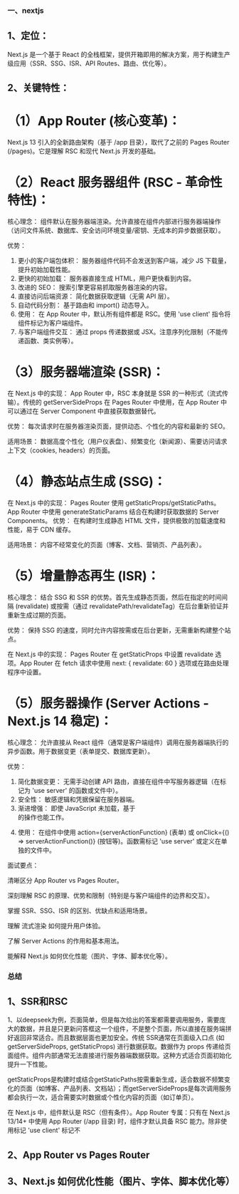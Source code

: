 ### 一、nextjs
## 1、定位： 
Next.js 是一个基于 React 的全栈框架，提供开箱即用的解决方案，用于构建生产级应用（SSR、SSG、ISR、API Routes、路由、优化等）。

## 2、关键特性：
# （1）App Router (核心变革)： 
Next.js 13 引入的全新路由架构（基于 /app 目录），取代了之前的 Pages Router (/pages)。它是理解 RSC 和现代 Next.js 开发的基础。

# （2）React 服务器组件 (RSC - 革命性特性)：
核心理念： 
组件默认在服务器端渲染。允许直接在组件内部进行服务器端操作（访问文件系统、数据库、安全访问环境变量/密钥、无成本的异步数据获取）。

优势：
1. 更小的客户端包体积： 服务器组件代码不会发送到客户端，减少 JS 下载量，提升初始加载性能。
2. 更快的初始加载： 服务器直接生成 HTML，用户更快看到内容。
3. 改进的 SEO： 搜索引擎更容易抓取服务器渲染的内容。
4. 直接访问后端资源： 简化数据获取逻辑（无需 API 层）。
5. 自动代码分割： 基于路由和 import() 动态导入。
6. 使用： 在 App Router 中，默认所有组件都是 RSC。使用 'use client' 指令将组件标记为客户端组件。
7. 与客户端组件交互： 通过 props 传递数据或 JSX。注意序列化限制（不能传递函数、类实例等）。

# （3）服务器端渲染 (SSR)：

在 Next.js 中的实现： App Router 中，RSC 本身就是 SSR 的一种形式（流式传输）。传统的 getServerSideProps 在 Pages Router 中使用，在 App Router 中可以通过在 Server Component 中直接获取数据替代。

优势： 每次请求时在服务器渲染页面，提供动态、个性化的内容和最新的 SEO。

适用场景： 数据高度个性化（用户仪表盘）、频繁变化（新闻源）、需要访问请求上下文（cookies, headers）的页面。

# （4）静态站点生成 (SSG)：

在 Next.js 中的实现： Pages Router 使用 getStaticProps/getStaticPaths。App Router 中使用 generateStaticParams 结合在构建时获取数据的 Server Components。
优势： 在构建时生成静态 HTML 文件，提供极致的加载速度和性能，易于 CDN 缓存。

适用场景： 内容不经常变化的页面（博客、文档、营销页、产品列表）。

# （5）增量静态再生 (ISR)：

核心理念： 结合 SSG 和 SSR 的优势。首先生成静态页面，然后在指定的时间间隔 (revalidate) 或按需（通过 revalidatePath/revalidateTag）在后台重新验证并重新生成过期的页面。

优势： 保持 SSG 的速度，同时允许内容按需或在后台更新，无需重新构建整个站点。

在 Next.js 中的实现： Pages Router 在 getStaticProps 中设置 revalidate 选项。App Router 在 fetch 请求中使用 next: { revalidate: 60 } 选项或在路由处理程序中设置。

# （5）服务器操作 (Server Actions - Next.js 14 稳定)：

核心理念： 
允许直接从 React 组件（通常是客户端组件）调用在服务器端执行的异步函数。用于数据变更（表单提交、数据库更新）。

优势：
1. 简化数据变更： 无需手动创建 API 路由，直接在组件中写服务器逻辑（在标记为 'use server' 的函数或文件中）。
2. 安全性： 敏感逻辑和凭据保留在服务器端。
3. 渐进增强： 即使 JavaScript 未加载，基于 <form> 的操作也能工作。
4. 使用： 在组件中使用 action={serverActionFunction} (表单) 或 onClick={() => serverActionFunction()} (按钮等)。函数需标记 'use server' 或定义在单独的文件中。

面试要点：

清晰区分 App Router vs Pages Router。

深刻理解 RSC 的原理、优势和限制（特别是与客户端组件的边界和交互）。

掌握 SSR、SSG、ISR 的区别、优缺点和适用场景。

理解 流式渲染 如何提升用户体验。

了解 Server Actions 的作用和基本用法。

能解释 Next.js 如何优化性能（图片、字体、脚本优化等）。



### 总结
## 1、SSR和RSC
1、以deepseek为例，页面简单，但是每次给出的答案都需要调用服务，需要庞大的数据，并且是只更新问答框这一个组件，不是整个页面，所以直接在服务端拼好返回非常适合。而且数据层面也更加安全。传统 SSR通常在页面级入口点 (如 getServerSideProps, getStaticProps) 进行数据获取。数据作为 props 传递给页面组件。组件内部通常无法直接进行服务器端数据获取。这种方式适合页面初始化提升一下性能。

getStaticProps是构建时或结合getStaticPaths按需重新生成，适合数据不频繁变化的页面（如博客、产品列表、文档站）；而getServerSideProps是每次调用服务都会执行一次，适合需要实时数据或个性化内容的页面（如订单页）。

在 Next.js 中，组件默认是 RSC（但有条件）。App Router 专属：只有在 Next.js 13/14+ 中使用 App Router (/app 目录) 时，组件才默认具备 RSC 能力。除非使用标记 'use client' 标记不

## 2、App Router vs Pages Router


## 3、Next.js 如何优化性能（图片、字体、脚本优化等）




